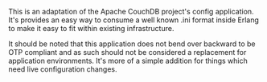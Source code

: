This is an adaptation of the Apache CouchDB project's config application. It's
provides an easy way to consume a well known .ini format inside Erlang to make
it easy to fit within existing infrastructure.

It should be noted that this application does not bend over backward to be OTP
compliant and as such should not be considered a replacement for application
environments. It's more of a simple addition for things which need live
configuration changes.
